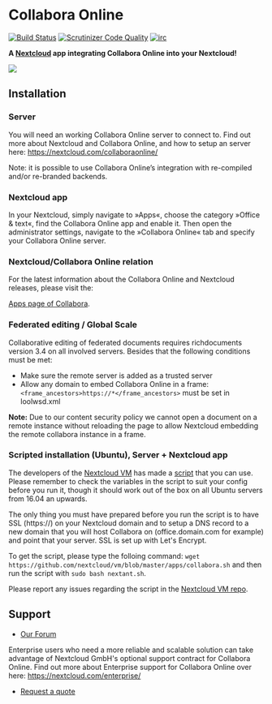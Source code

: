 # Collabora Online
[![Build Status](https://scrutinizer-ci.com/g/nextcloud/richdocuments/badges/build.png?b=master)](https://scrutinizer-ci.com/g/nextcloud/richdocuments/build-status/master)
[![Scrutinizer Code Quality](https://scrutinizer-ci.com/g/nextcloud/richdocuments/badges/quality-score.png?b=master)](https://scrutinizer-ci.com/g/nextcloud/richdocuments/?branch=master)
[![irc](https://img.shields.io/badge/IRC-%23nextcloud%20on%20freenode-orange.svg)](https://webchat.freenode.net/?channels=nextcloud)

**A [Nextcloud](https://nextcloud.com) app integrating Collabora Online into your Nextcloud!**

![](https://nextcloud.com/wp-content/themes/next/assets/img/features/collabora-document.png)

## Installation

### Server

You will need an working Collabora Online server to connect to.
Find out more about Nextcloud and Collabora Online, and how to setup an server here: https://nextcloud.com/collaboraonline/

Note: it is possible to use Collabora Online’s integration with re-compiled and/or re-branded backends.

### Nextcloud app

In your Nextcloud, simply navigate to »Apps«, choose the category »Office & text«, find the Collabora Online app and enable it. Then open the administrator settings, navigate to the »Collabora Online« tab and specify your Collabora Online server.

### Nextcloud/Collabora Online relation

For the latest information about the Collabora Online and Nextcloud releases, please visit the:

[Apps page of Collabora](https://apps.nextcloud.com/apps/richdocuments).

### Federated editing / Global Scale
Collaborative editing of federated documents requires richdocuments version 3.4 on all involved servers. Besides that the following conditions must be met:

- Make sure the remote server is added as a trusted server
- Allow any domain to embed Collabora Online in a frame:
  `<frame_ancestors>https://*</frame_ancestors>` must be set in loolwsd.xml

**Note:** Due to our content security policy we cannot open a document on a remote instance without reloading the page to allow Nextcloud embedding the remote collabora instance in a frame.


### Scripted installation (Ubuntu), Server + Nextcloud app
The developers of the [Nextcloud VM](https://github.com/nextcloud/vm) has made a [script](https://raw.githubusercontent.com/nextcloud/vm/master/apps/collabora.sh) that you can use.
Please remember to check the variables in the script to suit your config before you run it, though it should work out of the box on all Ubuntu servers from 16.04 an upwards.

The only thing you must have prepared before you run the script is to have SSL (https://) on your Nextcloud domain and to setup a DNS record to a new domain that you will host Collabora on (office.domain.com for example) and point that your server. SSL is set up with Let's Encrypt.

To get the script, please type the folloing command: `wget https://github.com/nextcloud/vm/blob/master/apps/collabora.sh` and then run the script with `sudo bash nextant.sh`.

Please report any issues regarding the script in the [Nextcloud VM repo](https://github.com/nextcloud/vm/issues).

## Support

- [Our Forum](https://help.nextcloud.com/c/support/collabora)

Enterprise users who need a more reliable and scalable solution can take advantage of Nextcloud GmbH's optional support contract for Collabora Online. Find out more about Enterprise support for Collabora Online over here: https://nextcloud.com/enterprise/

- [Request a quote](https://nextcloud.com/enterprise/buy/)
